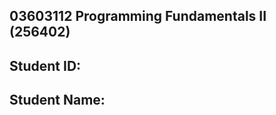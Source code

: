 ## 03603112 Programming Fundamentals II (256402) 
## Student ID: <YOUR-STUDENT-ID>
## Student Name: <YOUR-NAME>
